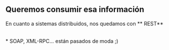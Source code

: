 ## Queremos consumir esa información

En cuanto a sistemas distribuidos, nos quedamos con **
REST**

<br />
* SOAP, XML-RPC... están pasados de moda ;)